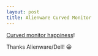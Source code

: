 ```yaml
---
layout: post
title: Alienware Curved Monitor
---
```


[Curved monitor happiness](http://gizmodo.com/341413/alienware-curved-monitor-looks-like-its-from-another-planet)! 

Thanks Alienware/Dell! 😀